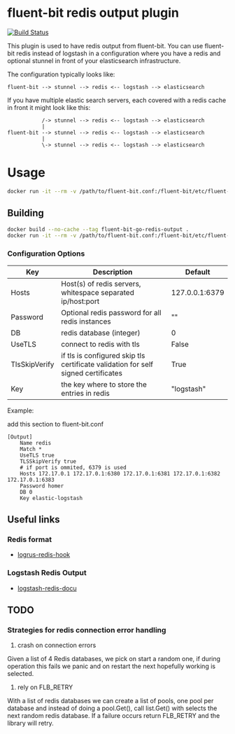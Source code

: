 # fluent-bit redis output plugin

[![Build Status](https://travis-ci.org/majst01/fluent-bit-go-redis-output.svg?branch=master)](hhttps://travis-ci.org/majst01/fluent-bit-go-redis-output)

This plugin is used to have redis output from fluent-bit. You can use fluent-bit redis instead of logstash in a configuration
where you have a redis and optional stunnel in front of your elasticsearch infrastructure. 

The configuration typically looks like:

```graphviz
fluent-bit --> stunnel --> redis <-- logstash --> elasticsearch
```

If you have multiple elastic search servers, each covered with a redis cache in front it might look like this:

```graphviz
           /-> stunnel --> redis <-- logstash --> elasticsearch 
           |
fluent-bit --> stunnel --> redis <-- logstash --> elasticsearch
           |
           \-> stunnel --> redis <-- logstash --> elasticsearch
```

# Usage

```bash
docker run -it --rm -v /path/to/fluent-bit.conf:/fluent-bit/etc/fluent-bit.conf majst01/fluent-bit-go-redis-output
```

## Building

```bash
docker build --no-cache --tag fluent-bit-go-redis-output .
docker run -it --rm -v /path/to/fluent-bit.conf:/fluent-bit/etc/fluent-bit.conf fluent-bit-go-redis-output
```

### Configuration Options

| Key           | Description                                    | Default        |
| --------------|------------------------------------------------|----------------|
| Hosts         | Host(s) of redis servers, whitespace separated ip/host:port | 127.0.0.1:6379 |
| Password      | Optional redis password for all redis instances | "" |
| DB            | redis database (integer)  | 0 |
| UseTLS        | connect to redis with tls | False |
| TlsSkipVerify | if tls is configured skip tls certificate validation for self signed certificates | True |
| Key           | the key where to store the entries in redis | "logstash" |


Example:

add this section to fluent-bit.conf

```properties
[Output]
    Name redis
    Match *
    UseTLS true
    TLSSkipVerify true
    # if port is ommited, 6379 is used
    Hosts 172.17.0.1 172.17.0.1:6380 172.17.0.1:6381 172.17.0.1:6382 172.17.0.1:6383
    Password homer
    DB 0
    Key elastic-logstash
```

## Useful links

### Redis format

- [logrus-redis-hook](https://github.com/rogierlommers/logrus-redis-hook/blob/master/logrus_redis.go)

### Logstash Redis Output

- [logstash-redis-docu](https://github.com/logstash-plugins/logstash-output-redis/blob/master/docs/index.asciidoc)

## TODO

### Strategies for redis connection error handling

1. crash on connection errors

Given a list of 4 Redis databases, we pick on start a random one, if during operation this fails we panic and on restart the next hopefully working is selected.

1. rely on FLB_RETRY

With a list of redis databases we can create a list of pools, one pool per database and instead of doing a pool.Get(), call list.Get() with selects the next random redis database. If a failure occurs return FLB_RETRY and the library will retry.
